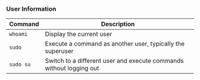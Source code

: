 ### User Information
| Command | Description |
| ------- | ----------- |
| `whoami` | Display the current user |
| `sudo` | Execute a command as another user, typically the superuser |
| `sudo su` | Switch to a different user and execute commands without logging out |
